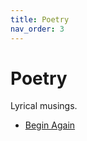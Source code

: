 ```yaml
---
title: Poetry
nav_order: 3
---
```


# Poetry
Lyrical musings.

- [Begin Again](/poetry/begin-again)
